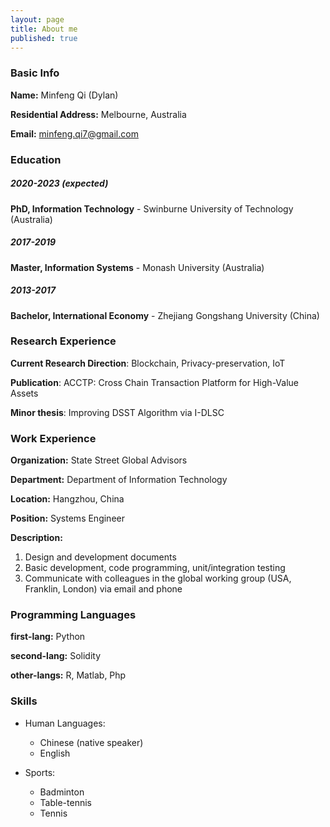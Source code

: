 ```yaml
---
layout: page
title: About me
published: true
---
```


<h3>Basic Info</h3>

**Name:** Minfeng Qi (Dylan)										

**Residential Address:** Melbourne, Australia                       

**Email:** minfeng.qi7@gmail.com                         

<h3>Education</h3>

##### 2020-2023 (expected)

**PhD, Information Technology** - Swinburne University of Technology (Australia)

##### 2017-2019

**Master, Information Systems** - Monash University (Australia)

##### 2013-2017

**Bachelor, International Economy** - Zhejiang Gongshang University (China)


<h3>Research Experience</h3>

**Current Research Direction**: Blockchain, Privacy-preservation, IoT

**Publication**: ACCTP: Cross Chain Transaction Platform for High-Value Assets

**Minor thesis**: Improving DSST Algorithm via I-DLSC


<h3>Work Experience</h3>

**Organization:** State Street Global Advisors

**Department:** Department of Information Technology

**Location:** Hangzhou, China

**Position:** Systems Engineer

**Description:** 

1. Design and development documents 
2. Basic development, code programming, unit/integration testing 
3. Communicate with colleagues in the global working group (USA, Franklin, London) via email and phone


<h3>Programming Languages</h3>

**first-lang:** Python

**second-lang:** Solidity

**other-langs:** R, Matlab, Php


<h3>Skills</h3>

* Human Languages:

     * Chinese (native speaker)
     * English

* Sports:
     
     * Badminton
     * Table-tennis
     * Tennis

